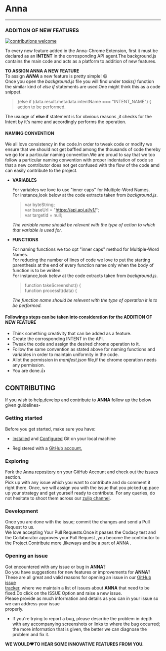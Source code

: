 # Anna
---
### ADDITION OF NEW FEATURES 
[![contributions welcome](https://img.shields.io/badge/contributions-welcome-brightgreen.svg?style=flat)](https://github.com/Anna-Assistant/Anna/issues) 

To every new feature added in the Anna-Chrome Extension, first it must be declared as an **INTENT** in the corrosponding API agent.The background.js contains the main code and acts as a platform to addition of new features.

**TO ASSIGN ANNA A NEW FEATURE**  
To assign **_ANNA_** a new feature is pretty simple! :smiley:   
Once you open the _background.js_ file you will find under _tasks()_ function the similar kind of _else if_ statements are used.One might think this as a code snippet.  

> }else if (data.result.metadata.intentName === "INTENT_NAME") {  
> action to be performed.

The usuage of **else if** statement is for obvious reasons ,it checks for the Intent by it's name and accordingly performs the operation. 

#### NAMING CONVENTION
We all love consistency in the code.In order to tweak code or modify we ensure that we should not get baffled among the thousands of code thereby we go for a particular naming convention.We are proud to say that we too follow a particular naming convention with proper indentation of code so that a new contributor does not get confused with the flow of the code amd can easily contribute to the project.

 * **VARIABLES**  
   
   For variables we love to use "inner caps" for Multiple-Word Names.  
   For instance,look below at the code extracts taken from _background.js_.  
   
   > var byteString;  
   >var baseUrl = "https://api.api.ai/v1/";  
   >var targetId = null;  
   
   _The variable name should be relevent with the type of action to which that variable is used for._  
   
 * **FUNCTIONS**  
   
   For naming functions we too opt "inner caps" method for Multiple-Word Names.  
   For reducing the number of lines of code we love to put the starting parenthesis at the end of every function name only when the body of function is to be wriiten.   
   For instance,look below at the code extracts taken from _background.js_.  
   
   >function takeScreenshot() {  
   >function processIt(data) {    
   
    _The function name should be relevent with the type of operation it is to be performed._  
                          
#### Followings steps can be taken into consideration for the ADDITION OF NEW FEATURE

* Think something creativity that can be added as a feature.
* Create the corrosponding INTENT in the API.
* Tweak the code and assign the desired chrome operation to it.
* Follow the same convention as stated above for naming functions and variables in order to maintain uniformity in the code.
* Allot the permission in _manifest.json_ file,if the chrome operation needs any permission.
* You are done.:+1:

## CONTRIBUTING  

If you wish to help,develop and contribute to **ANNA** follow up the below given guidelines-

### Getting started
Before you get started, make sure you have:

  * [Installed](https://git-scm.com/book/en/v2/Getting-Started-Installing-Git)
  and [Configured](https://git-scm.com/book/en/v2/Getting-Started-First-Time-Git-Setup)
  Git on your local machine

  * Registered with a [GitHub account.](https://github.com/signup/free)
  
### Exploring 

Fork the [Anna repository](https://github.com/Anna-Assistant/Anna) on your GitHub Account and check out the [issues](https://github.com/Anna-Assistant/Anna/issues) section.  
Pick up with any issue which you want to contribute and do comment it right there. Once, we will assign you with the issue that you picked up,pace up your strategy and get yourself ready to contribute. 
For any queries, do not hesitate to shoot them across our [zulip channel](https://anna.zulipchat.com/).

### Development
Once you are done with the issue; commit the changes and send a Pull Request to us.  
We love accepting Your Pull Requests.Once it paases the Codacy test and the  Collaborator approves your Pull Request ,you become the contributor to the Project.Contribute more ,likeways and be a part of ANNA .

### Opening an issue 
Got encountered with any issue or bug in **ANNA**?  
Do you have suggestions for new features or improvements for **ANNA**?  
These are all great and valid reasons for opening an issue in our [GitHub issue  
tracker](https://github.com/Anna-Assistant/Anna/issues), where we maintain a list of issues about **ANNA** that need to be fixed.Do click on the ISSUE Option and raise a new issue.   
Please provide as much information and details as you can in your issue so we can address your issue  
properly.
 * If you're trying to report a bug, please describe the problem in depth with
  any accompanying screenshots or links to where the bug occurred; the more
  information that is given, the better we can diagnose the problem and fix it.

   
**WE WOULD:heart:TO HEAR SOME INNOVATIVE FEATURES FROM YOU.**


